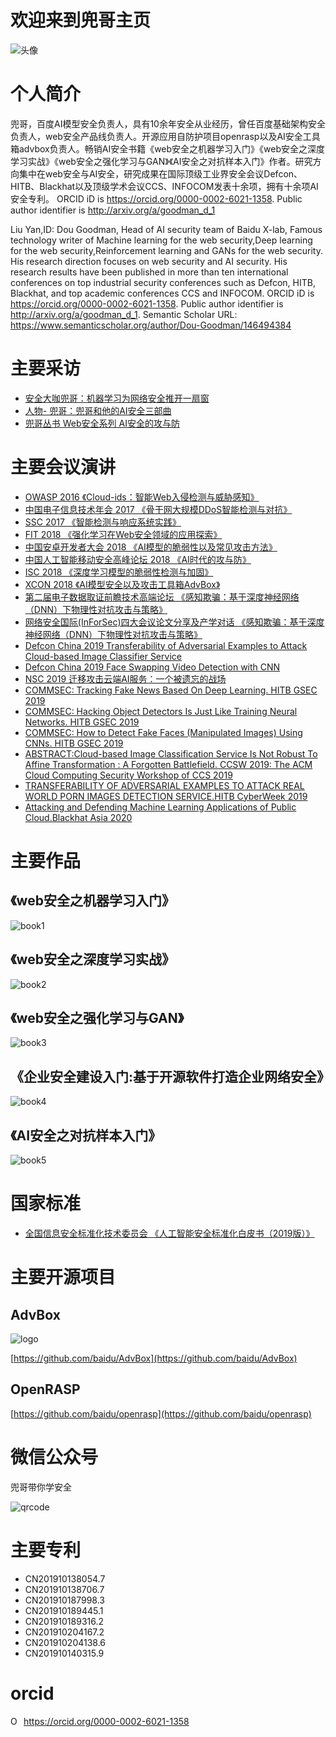 # 欢迎来到兜哥主页

 ![头像](img/2.jpeg)

# 个人简介

兜哥，百度AI模型安全负责人，具有10余年安全从业经历，曾任百度基础架构安全负责人，web安全产品线负责人。开源应用自防护项目openrasp以及AI安全工具箱advbox负责人。畅销AI安全书籍《web安全之机器学习入门》《web安全之深度学习实战》《web安全之强化学习与GAN》《AI安全之对抗样本入门》作者。研究方向集中在web安全与AI安全，研究成果在国际顶级工业界安全会议Defcon、HITB、Blackhat以及顶级学术会议CCS、INFOCOM发表十余项，拥有十余项AI安全专利。
ORCID iD is https://orcid.org/0000-0002-6021-1358.
Public author identifier is http://arxiv.org/a/goodman_d_1 

Liu Yan,ID: Dou Goodman, Head of AI security team of Baidu X-lab, Famous technology writer of Machine learning for the web security,Deep learning for the web security,Reinforcement learning and GANs for the web security. His research direction focuses on web security and AI security. His research results have been published in more than ten international conferences on top industrial security conferences such as Defcon, HITB, Blackhat, and top academic conferences CCS and INFOCOM. ORCID iD is https://orcid.org/0000-0002-6021-1358.
Public author identifier is http://arxiv.org/a/goodman_d_1.  Semantic Scholar URL: https://www.semanticscholar.org/author/Dou-Goodman/146494384

# 主要采访

 - [安全大咖兜哥：机器学习为网络安全推开一扇窗](http://dy.163.com/v2/article/detail/DK1QRM9U0511DM95.html)
 - [人物- 兜哥：兜哥和他的AI安全三部曲](http://dy.163.com/v2/article/detail/DK1QRM9U0511DM95.html)
 - [兜哥丛书 Web安全系列 AI安全的攻与防](https://www.anquanke.com/subject/id/102542)

# 主要会议演讲


- [OWASP 2016 《Cloud-ids：智能Web入侵检测与威胁感知》](http://www.owasp.org.cn/OWASP_Conference/owasp-2016/jb/)
- [中国电子信息技术年会 2017 《骨干网大规模DDoS智能检测与对抗》](http://news.ifeng.com/a/20170802/51550518_0.shtml)
- [SSC 2017 《智能检测与响应系统实践》](https://doc.huodongjia.com/detail-6885.html)
- [FIT 2018 《强化学习在Web安全领域的应用探索》](http://www.freebuf.com/news/153504.html)
- [中国安卓开发者大会 2018 《AI模型的脆弱性以及常见攻击方法》](https://new.qq.com/omn/20180713/20180713A1CZM4.html)
- [中国人工智能移动安全高峰论坛 2018 《AI时代的攻与防》](http://www.isc.org.cn/zxzx/xhdt/listinfo-36079.html)
- [ISC 2018 《深度学习模型的脆弱性检测与加固》](http://www.ctoutiao.com/955145.html)
- [XCON 2018 《AI模型安全以及攻击工具箱AdvBox》](https://www.anquanke.com/post/id/157195)
- [第二届电子数据取证前瞻技术高端论坛 《感知欺骗：基于深度神经网络（DNN）下物理性对抗攻击与策略》](http://www.sohu.com/a/290379636_100012570)
- [网络安全国际(InForSec)四大会议论文分享及产学对话 《感知欺骗：基于深度神经网络（DNN）下物理性对抗攻击与策略》](http://www.inforsec.org/wp/?p=2949)
- [Defcon China 2019  Transferability of Adversarial Examples to Attack Cloud-based Image Classifier Service](https://www.defcon.org/html/dc-china-1/dc-cn-1-speakers.html) 
- [Defcon China 2019  Face Swapping Video Detection with CNN ](https://www.defcon.org/html/dc-china-1/dc-cn-1-speakers.html) 
- [NSC 2019 迁移攻击云端AI服务：一个被遗忘的战场](https://www.csdn.net/article/a/2019-06-14/15975640)
- [COMMSEC: Tracking Fake News Based On Deep Learning. HITB GSEC 2019](https://gsec.hitb.org/sg2019/sessions/commsec-tracking-fake-news-based-on-deep-learning/)
- [COMMSEC: Hacking Object Detectors Is Just Like Training Neural Networks. HITB GSEC 2019](https://gsec.hitb.org/sg2019/sessions/commsec-hacking-object-detectors-is-just-like-training-neural-networks/)
- [COMMSEC: How to Detect Fake Faces (Manipulated Images) Using CNNs. HITB GSEC 2019](https://gsec.hitb.org/sg2019/sessions/commsec-how-to-detect-fake-faces-manipulated-images-using-cnns/)
- [ABSTRACT:Cloud-based Image Classification Service Is Not Robust To Affine Transformation : A Forgotten Battlefield. CCSW 2019: The ACM Cloud Computing Security Workshop of CCS 2019](https://ccsw.io/#speakers)
- [TRANSFERABILITY OF ADVERSARIAL EXAMPLES TO ATTACK REAL WORLD PORN IMAGES DETECTION SERVICE.HITB CyberWeek 2019](https://cyberweek.ae/session/transferability-of-adversarial-examples-to-attack-real-world-porn-images-detection-service/)
- [Attacking and Defending Machine Learning Applications of Public Cloud.Blackhat Asia 2020](https://www.blackhat.com/asia-20/briefings/schedule/#attacking-and-defending-machine-learning-applications-of-public-cloud-18725)


# 主要作品

## 《web安全之机器学习入门》
 
 ![book1](img/book1.jpg)
 
## 《web安全之深度学习实战》 
  ![book2](img/book2.jpg)
 
## 《web安全之强化学习与GAN》
 
  ![book3](img/book3.jpg)
 
## 《企业安全建设入门:基于开源软件打造企业网络安全》
 
  ![book4](img/book4.jpg)
  
## 《AI安全之对抗样本入门》  
 
  ![book5](img/book5.jpg)

# 国家标准

- [全国信息安全标准化技术委员会 《人工智能安全标准化白皮书（2019版）》](https://www.tc260.org.cn/front/postDetail.html?id=20191031151659) 

# 主要开源项目
 
## AdvBox
 
 ![logo](img/logo1.png)
 
 [https://github.com/baidu/AdvBox](https://github.com/baidu/AdvBox)
 
## OpenRASP

 [https://github.com/baidu/openrasp](https://github.com/baidu/openrasp) 

# 微信公众号

兜哥带你学安全

![qrcode](img/qrcode.jpg)

# 主要专利

- CN201910138054.7
- CN201910138706.7
- CN201910187998.3
- CN201910189445.1
- CN201910189316.2
- CN201910204167.2
- CN201910204138.6
- CN201910140315.9

# orcid

<div itemscope itemtype="https://schema.org/Person"><a itemprop="sameAs" content="https://orcid.org/0000-0002-6021-1358" href="https://orcid.org/0000-0002-6021-1358" target="orcid.widget" rel="noopener noreferrer" style="vertical-align:top;"><img src="https://orcid.org/sites/default/files/images/orcid_16x16.png" style="width:1em;margin-right:.5em;" alt="ORCID iD icon">https://orcid.org/0000-0002-6021-1358</a></div>
